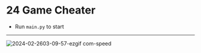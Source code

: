 # 24 Game Cheater #
- Run `main.py` to start
----
![2024-02-2603-09-57-ezgif com-speed](https://github.com/SonOfThitivas/24-game-cheat/assets/83740933/c2fe4686-0138-4fca-8fe3-e464f6fc52a5)
